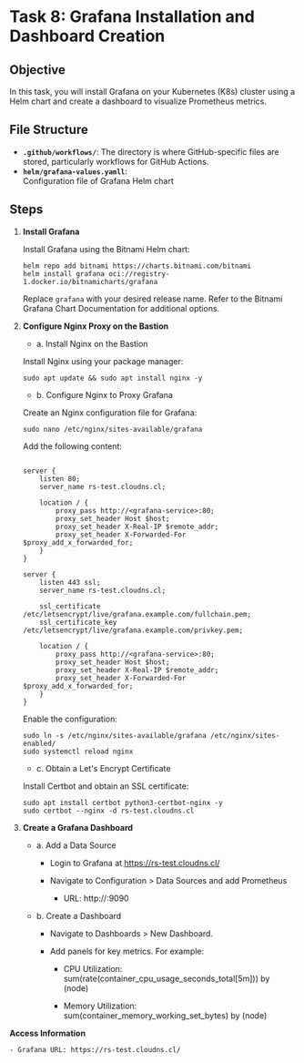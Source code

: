 # Task 8: Grafana Installation and Dashboard Creation

## Objective

In this task, you will install Grafana on your Kubernetes (K8s) cluster using a Helm chart and create a dashboard to visualize Prometheus metrics.

## File Structure
- **```.github/workflows/```**:
  The directory is where GitHub-specific files are stored, particularly workflows for GitHub Actions.
- **```helm/grafana-values.yamll```**:  
  Configuration file of Grafana Helm chart

## Steps

1.  **Install Grafana**
    
    Install Grafana using the Bitnami Helm chart:

    ```
    helm repo add bitnami https://charts.bitnami.com/bitnami
    helm install grafana oci://registry-1.docker.io/bitnamicharts/grafana
    ```
    Replace ```grafana``` with your desired release name.
    Refer to the Bitnami Grafana Chart Documentation for additional options.

2. **Configure Nginx Proxy on the Bastion**

    - a. Install Nginx on the Bastion

    Install Nginx using your package manager:
    ```
    sudo apt update && sudo apt install nginx -y
    ```

    - b. Configure Nginx to Proxy Grafana

    Create an Nginx configuration file for Grafana:
    ```
    sudo nano /etc/nginx/sites-available/grafana
    ```

    Add the following content:

    ``` 

    server {
        listen 80;
        server_name rs-test.cloudns.cl;

        location / {
            proxy_pass http://<grafana-service>:80;
            proxy_set_header Host $host;
            proxy_set_header X-Real-IP $remote_addr;
            proxy_set_header X-Forwarded-For $proxy_add_x_forwarded_for;
        }
    }

    server {
        listen 443 ssl;
        server_name rs-test.cloudns.cl;

        ssl_certificate /etc/letsencrypt/live/grafana.example.com/fullchain.pem;
        ssl_certificate_key /etc/letsencrypt/live/grafana.example.com/privkey.pem;

        location / {
            proxy_pass http://<grafana-service>:80;
            proxy_set_header Host $host;
            proxy_set_header X-Real-IP $remote_addr;
            proxy_set_header X-Forwarded-For $proxy_add_x_forwarded_for;
        }
    }
    ```

    Enable the configuration:
    ```
    sudo ln -s /etc/nginx/sites-available/grafana /etc/nginx/sites-enabled/
    sudo systemctl reload nginx
    ```

    - c. Obtain a Let's Encrypt Certificate
    
    Install Certbot and obtain an SSL certificate:
    ```
    sudo apt install certbot python3-certbot-nginx -y
    sudo certbot --nginx -d rs-test.cloudns.cl
    ```

2. **Create a Grafana Dashboard**

    - a. Add a Data Source

        - Login to Grafana at https://rs-test.cloudns.cl/ 
        
        - Navigate to Configuration > Data Sources and add Prometheus

          - URL: http://<prometheus-service>:9090

    - b. Create a Dashboard

        - Navigate to Dashboards > New Dashboard.

        - Add panels for key metrics. For example:

            - CPU Utilization: sum(rate(container_cpu_usage_seconds_total[5m])) by (node)

            - Memory Utilization: sum(container_memory_working_set_bytes) by (node)


**Access Information**

    - Grafana URL: https://rs-test.cloudns.cl/

